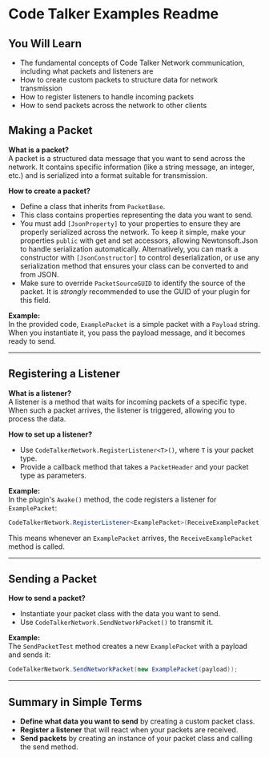 # Code Talker Examples Readme

## You Will Learn

- The fundamental concepts of Code Talker Network communication, including what packets and listeners are
- How to create custom packets to structure data for network transmission
- How to register listeners to handle incoming packets
- How to send packets across the network to other clients

## Making a Packet

**What is a packet?**  
A packet is a structured data message that you want to send across the network. It contains specific information (like a string message, an integer, etc.) and is serialized into a format suitable for transmission.

**How to create a packet?**  

- Define a class that inherits from `PacketBase`.  
- This class contains properties representing the data you want to send.  
- You must add `[JsonProperty]` to your properties to ensure they are properly serialized across the network. To keep it simple, make your properties `public` with get and set accessors, allowing Newtonsoft.Json to handle serialization automatically. Alternatively, you can mark a constructor with `[JsonConstructor]` to control deserialization, or use any serialization method that ensures your class can be converted to and from JSON.
- Make sure to override `PacketSourceGUID` to identify the source of the packet. It is _strongly_ recommended to use the GUID of your plugin for this field.

**Example:**  
In the provided code, `ExamplePacket` is a simple packet with a `Payload` string. When you instantiate it, you pass the payload message, and it becomes ready to send.

---

## Registering a Listener

**What is a listener?**  
A listener is a method that waits for incoming packets of a specific type. When such a packet arrives, the listener is triggered, allowing you to process the data.

**How to set up a listener?**  

- Use `CodeTalkerNetwork.RegisterListener<T>()`, where `T` is your packet type.  
- Provide a callback method that takes a `PacketHeader` and your packet type as parameters.

**Example:**  
In the plugin's `Awake()` method, the code registers a listener for `ExamplePacket`:

```cs
CodeTalkerNetwork.RegisterListener<ExamplePacket>(ReceiveExamplePacket);
```

This means whenever an `ExamplePacket` arrives, the `ReceiveExamplePacket` method is called.

---

## Sending a Packet

**How to send a packet?**  

- Instantiate your packet class with the data you want to send.  
- Use `CodeTalkerNetwork.SendNetworkPacket()` to transmit it.

**Example:**  
The `SendPacketTest` method creates a new `ExamplePacket` with a payload and sends it:

```cs
CodeTalkerNetwork.SendNetworkPacket(new ExamplePacket(payload));
```

---

## Summary in Simple Terms

- **Define what data you want to send** by creating a custom packet class.
- **Register a listener** that will react when your packets are received.
- **Send packets** by creating an instance of your packet class and calling the send method.
